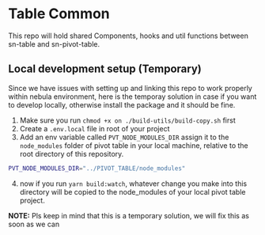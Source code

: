 # Table Common

This repo will hold shared Components, hooks and util functions between sn-table and sn-pivot-table.

## Local development setup (Temporary)

Since we have issues with setting up and linking this repo to work properly within nebula environment, here is the temporay solution in case if you want to develop locally, otherwise install the package and it should be fine.

1. Make sure you run `chmod +x on ./build-utils/build-copy.sh` first
2. Create a `.env.local` file in root of your project
3. Add an env variable called `PVT_NODE_MODULES_DIR` assign it to the `node_modules` folder of pivot table in your local machine, relative to the root directory of this repository.

```bash
PVT_NODE_MODULES_DIR="../PIVOT_TABLE/node_modules"
```

4. now if you run `yarn build:watch`, whatever change you make into this directory will be copied to the node_modules of your local pivot table project.

**NOTE:** Pls keep in mind that this is a temporary solution, we will fix this as soon as we can
